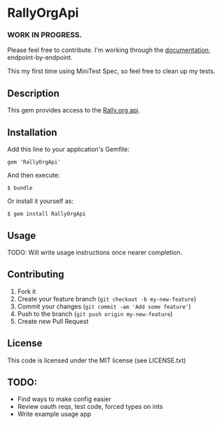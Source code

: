 # RallyOrgApi

### WORK IN PROGRESS.

Please feel free to contribute. I'm working through the [documentation](https://rally.org/corp/dev), endpoint-by-endpoint.

This my first time using MiniTest Spec, so feel free to clean up my tests.

## Description

This gem provides access to the [Rally.org api](https://rally.org/corp/dev).

## Installation

Add this line to your application's Gemfile:

    gem 'RallyOrgApi'

And then execute:

    $ bundle

Or install it yourself as:

    $ gem install RallyOrgApi

## Usage

TODO: Will write usage instructions once nearer completion.

## Contributing

1. Fork it
2. Create your feature branch (`git checkout -b my-new-feature`)
3. Commit your changes (`git commit -am 'Add some feature'`)
4. Push to the branch (`git push origin my-new-feature`)
5. Create new Pull Request

## License

This code is licensed under the MIT license (see LICENSE.txt)


## TODO:
* Find ways to make config easier
* Review oauth reqs, test code, forced types on ints
* Write example usage app

